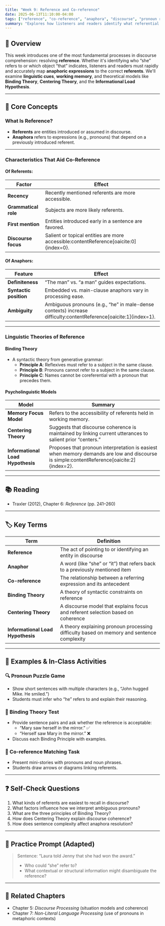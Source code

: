 ```yaml
---
title: "Week 9: Reference and Co-reference"
date: 2025-06-13T11:10:00-04:00
tags: ["reference", "co-reference", "anaphora", "discourse", "pronoun resolution"]
summary: "Explores how listeners and readers identify what referential expressions (like pronouns) refer to, and the cognitive principles and constraints involved in anaphora resolution."
---
```


## 📘 Overview

This week introduces one of the most fundamental processes in discourse comprehension: resolving **reference**. Whether it's identifying who “she” refers to or which object “that” indicates, listeners and readers must rapidly and accurately map **anaphoric expressions** to the correct **referents**. We'll examine **linguistic cues**, **working memory**, and theoretical models like **Binding Theory**, **Centering Theory**, and the **Informational Load Hypothesis**.

---

## 🧠 Core Concepts

### What Is Reference?

- **Referents** are entities introduced or assumed in discourse.
- **Anaphora** refers to expressions (e.g., pronouns) that depend on a previously introduced referent.

---

### Characteristics That Aid Co-Reference

#### Of Referents:

| Factor | Effect |
|--------|--------|
| **Recency** | Recently mentioned referents are more accessible. |
| **Grammatical role** | Subjects are more likely referents. |
| **First mention** | Entities introduced early in a sentence are favored. |
| **Discourse focus** | Salient or topical entities are more accessible:contentReference[oaicite:0]{index=0}.

#### Of Anaphors:

| Feature | Effect |
|---------|--------|
| **Definiteness** | “The man” vs. “a man” guides expectations. |
| **Syntactic position** | Embedded vs. main-clause anaphors vary in processing ease. |
| **Ambiguity** | Ambiguous pronouns (e.g., “he” in male-dense contexts) increase difficulty:contentReference[oaicite:1]{index=1}.

---

### Linguistic Theories of Reference

#### Binding Theory

- A syntactic theory from generative grammar:
  - **Principle A**: Reflexives must refer to a subject in the same clause.
  - **Principle B**: Pronouns cannot refer to a subject in the same clause.
  - **Principle C**: Names cannot be coreferential with a pronoun that precedes them.

#### Psycholinguistic Models

| Model | Summary |
|-------|---------|
| **Memory Focus Model** | Refers to the accessibility of referents held in working memory. |
| **Centering Theory** | Suggests that discourse coherence is maintained by linking current utterances to salient prior “centers.” |
| **Informational Load Hypothesis** | Proposes that pronoun interpretation is easiest when memory demands are low and discourse is simple:contentReference[oaicite:2]{index=2}.

---

## 📚 Reading

- Traxler (2012), Chapter 6: *Reference* (pp. 241–260)

---

## 🏷️ Key Terms

| Term | Definition |
|------|------------|
| **Reference** | The act of pointing to or identifying an entity in discourse |
| **Anaphor** | A word (like “she” or “it”) that refers back to a previously mentioned item |
| **Co-reference** | The relationship between a referring expression and its antecedent |
| **Binding Theory** | A theory of syntactic constraints on reference |
| **Centering Theory** | A discourse model that explains focus and referent selection based on coherence |
| **Informational Load Hypothesis** | A theory explaining pronoun processing difficulty based on memory and sentence complexity |

---

## 🧪 Examples & In-Class Activities

### 🔍 Pronoun Puzzle Game

- Show short sentences with multiple characters (e.g., “John hugged Mike. He smiled.”)
- Students must infer who “he” refers to and explain their reasoning.

### 📖 Binding Theory Test

- Provide sentence pairs and ask whether the reference is acceptable:
  - “Mary saw herself in the mirror.” ✅
  - “Herself saw Mary in the mirror.” ❌
- Discuss each Binding Principle with examples.

### 🧠 Co-reference Matching Task

- Present mini-stories with pronouns and noun phrases.
- Students draw arrows or diagrams linking referents.

---

## ❓ Self-Check Questions

1. What kinds of referents are easiest to recall in discourse?
2. What factors influence how we interpret ambiguous pronouns?
3. What are the three principles of Binding Theory?
4. How does Centering Theory explain discourse coherence?
5. How does sentence complexity affect anaphora resolution?

---

## 🧩 Practice Prompt (Adapted)

> Sentence: “Laura told Jenny that she had won the award.”
> - Who could “she” refer to?
> - What contextual or structural information might disambiguate the reference?

---

## 🔁 Related Chapters

- Chapter 5: *Discourse Processing* (situation models and coherence)
- Chapter 7: *Non-Literal Language Processing* (use of pronouns in metaphoric contexts)
